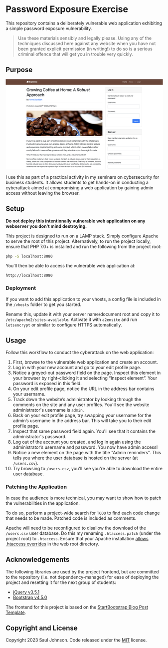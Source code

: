 # Password Exposure Exercise

This repository contains a deliberately vulnerable web application exhibiting a simple password exposure vulnerability.

> Use these materials sensibly and legally please. Using any of the techniques discussed here against any website when you have not been granted explicit permission (in writing!) to do so is a serious criminal offence that will get you in trouble very quickly.

## Purpose

![Screenshot](screenshot.png)

I use this as part of a practical activity in my seminars on cybersecurity for business students. It allows students to get hands-on in conducting a cyberattack aimed at compromising a web application by gaining admin access without leaving the browser.

## Setup

**Do not deploy this intentionally vulnerable web application on any webserver you don't mind destroying.**

This project is designed to run on a LAMP stack. Simply configure Apache to serve the root of this project. Alternatively, to run the project locally, ensure that PHP 7.0+ is installed and run the following from the project root:

```bash
php -S localhost:8080
```

You'll then be able to access the vulnerable web application at:

```
http://localhost:8080
```

### Deployment

If you want to add this application to your vhosts, a config file is included in the `/vhosts` folder to get you started. 

Rename this, update it with your server name/document root and copy it to `/etc/apache2/sites-available`. Activate it with `a2ensite` and run `letsencrypt` or similar to configure HTTPS automatically.

## Usage

Follow this workflow to conduct the cyberattack on the web application:

1. First, browse to the vulnerable web application and create an account.
2. Log in with your new account and go to your edit profile page.
3. Notice a greyed-out password field on the page. Inspect this element in your browser by right-clicking it and selecting “Inspect element”. Your password is exposed in this field.
4. On your edit profile page, notice the URL in the address bar contains your username. 
5. Track down the website’s administrator by looking through the comments on the site and any user profiles. You'll see the website administrator's username is `admin`.
6. Back on your edit profile page, try swapping your username for the admin’s username in the address bar. This will take you to their edit profile page.
7. Inspect that same password field again. You'll see that it contains the administrator's password.
8. Log out of the account you created, and log in again using the administrator’s username and password. You now have admin access!
9. Notice a new element on the page with the title "Admin reminders". This tells you where the user database is hosted on the server (at `/users.csv`).
10. Try browsing to `/users.csv`, you'll see you're able to download the entire user database.

### Patching the Application

In case the audience is more technical, you may want to show how to patch the vulnerabilities in the application.

To do so, perform a project-wide search for `TODO` to find each code change that needs to be made. Patched code is included as comments.

Apache will need to be reconfigured to disallow the download of the `/users.csv` user database. Do this my renaming `.htaccess.patch` (under the project root) to `.htaccess`. Ensure that your Apache installation [allows .htaccess overrides](https://httpd.apache.org/docs/2.4/howto/htaccess.html) in the web root directory.

## Acknowledgements

The following libraries are used by the project frontend, but are committed to the repository (i.e. not dependency-managed) for ease of deploying the project and resetting it for the next group of students:

* [jQuery v3.5.1](https://jquery.com)
* [Bootstrap v4.5.0](https://getbootstrap.com/docs/4.0/getting-started/introduction/)

The frontend for this project is based on the [StartBootstrap Blog Post Template](https://startbootstrap.com/template/blog-post).

## Copyright and License

Copyright 2023 Saul Johnson. Code released under the [MIT](https://github.com/StartBootstrap/startbootstrap-blog-post/blob/gh-pages/LICENSE) license.
